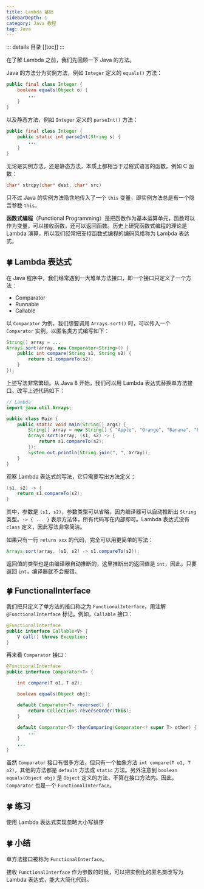 ```yaml
---
title: Lambda 基础
sidebarDepth: 1
category: Java 教程
tag: Java
---
```


::: details 目录
[[toc]]
:::


在了解 Lambda 之前，我们先回顾一下 Java 的方法。

Java 的方法分为实例方法，例如 `Integer` 定义的 `equals()` 方法：

```java
public final class Integer {
    boolean equals(Object o) {
        ...
    }
}
```

以及静态方法，例如 `Integer` 定义的 `parseInt()` 方法：

```java
public final class Integer {
    public static int parseInt(String s) {
        ...
    }
}
```

无论是实例方法，还是静态方法，本质上都相当于过程式语言的函数。例如 C 函数：

```c
char* strcpy(char* dest, char* src)
```

只不过 Java 的实例方法隐含地传入了一个 `this` 变量，即实例方法总是有一个隐含参数 `this`。

**函数式编程**（Functional Programming）是把函数作为基本运算单元，函数可以作为变量，可以接收函数，还可以返回函数。历史上研究函数式编程的理论是 Lambda 演算，所以我们经常把支持函数式编程的编码风格称为 Lambda 表达式。

## 🍀 Lambda 表达式

在 Java 程序中，我们经常遇到一大堆单方法接口，即一个接口只定义了一个方法：

- Comparator
- Runnable
- Callable

以 `Comparator` 为例，我们想要调用 `Arrays.sort()` 时，可以传入一个 `Comparator` 实例，以匿名类方式编写如下：

```java
String[] array = ...
Arrays.sort(array, new Comparator<String>() {
    public int compare(String s1, String s2) {
        return s1.compareTo(s2);
    }
});
```

上述写法非常繁琐。从 Java 8 开始，我们可以用 Lambda 表达式替换单方法接口。改写上述代码如下：

```java
// Lambda
import java.util.Arrays;

public class Main {
    public static void main(String[] args) {
        String[] array = new String[] { "Apple", "Orange", "Banana", "Lemon" };
        Arrays.sort(array, (s1, s2) -> {
            return s1.compareTo(s2);
        });
        System.out.println(String.join(", ", array));
    }
}
```


观察 Lambda 表达式的写法，它只需要写出方法定义：

```java
(s1, s2) -> {
    return s1.compareTo(s2);
}
```

其中，参数是 `(s1, s2)`，参数类型可以省略，因为编译器可以自动推断出 `String` 类型。`-> { ... }` 表示方法体，所有代码写在内部即可。Lambda 表达式没有 `class` 定义，因此写法非常简洁。

如果只有一行 `return xxx` 的代码，完全可以用更简单的写法：

```java
Arrays.sort(array, (s1, s2) -> s1.compareTo(s2));
```

返回值的类型也是由编译器自动推断的，这里推断出的返回值是 `int`，因此，只要返回 `int`，编译器就不会报错。

## 🍀 FunctionalInterface

我们把只定义了单方法的接口称之为 `FunctionalInterface`，用注解 `@FunctionalInterface` 标记。例如，`Callable` 接口：

```java
@FunctionalInterface
public interface Callable<V> {
    V call() throws Exception;
}
```

再来看 `Comparator` 接口：

```java
@FunctionalInterface
public interface Comparator<T> {

    int compare(T o1, T o2);

    boolean equals(Object obj);

    default Comparator<T> reversed() {
        return Collections.reverseOrder(this);
    }

    default Comparator<T> thenComparing(Comparator<? super T> other) {
        ...
    }
    ...
}
```

虽然 `Comparator` 接口有很多方法，但只有一个抽象方法 `int compare(T o1, T o2)`，其他的方法都是 `default` 方法或 `static` 方法。另外注意到 `boolean equals(Object obj)` 是 `Object` 定义的方法，不算在接口方法内。因此，`Comparator` 也是一个 `FunctionalInterface`。

## 🍀 练习

使用 Lambda 表达式实现忽略大小写排序

## 🍀 小结

单方法接口被称为 `FunctionalInterface`。

接收 `FunctionalInterface` 作为参数的时候，可以把实例化的匿名类改写为 Lambda 表达式，能大大简化代码。


